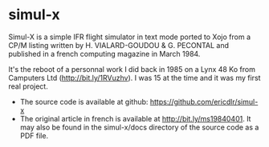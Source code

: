 simul-x
=======

Simul-X is a simple IFR flight simulator in text mode ported to Xojo from a CP/M listing written by H. VIALARD-GOUDOU & G. PECONTAL and published in a french computing magazine in March 1984.

It's the reboot of a personnal work I did back in 1985 on a Lynx 48 Ko from Camputers Ltd (http://bit.ly/1RVuzhv). I was 15 at the time and it was my first real project.

  * The source code is available at github: https://github.com/ericdlr/simul-x
  * The original article in french is available at http://bit.ly/ms19840401.
    It may also be found in the simul-x/docs directory of the source code as a PDF file.

